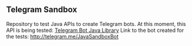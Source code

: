 ## Telegram Sandbox

Repository to test Java APIs to create Telegram bots. At this moment, this API is being tested: [Telegram Bot Java Library](https://github.com/rubenlagus/TelegramBots)
Link to the bot created for the tests: http://telegram.me/JavaSandboxBot


